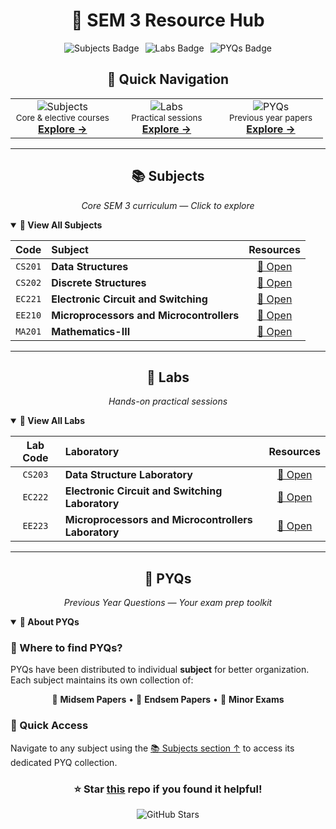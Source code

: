 <div align="center">

# 📘 SEM 3 Resource Hub

<div align="center" style="display: flex; justify-content: center; gap: 10px; flex-wrap: wrap; margin-top: 10px;">
  <img src="https://img.shields.io/badge/📚_Subjects-5-blue?style=flat&logo=bookstack" alt="Subjects Badge" />
  <img src="https://img.shields.io/badge/🧪_Labs-3-green?style=flat&logo=flask" alt="Labs Badge" />
  <img src="https://img.shields.io/badge/📝_PYQs-Mid%2FEnd-orange?style=flat&logo=googledocs" alt="PYQs Badge" />
</div>

</div>

<div align="center">

## 🧭 Quick Navigation

</div>

<div align = "center">

<table align = "center">
<tr>
<td align="center" width="33%">
<img src="https://img.shields.io/badge/📚-SUBJECTS-6366F1?style=flat-square&labelColor=312E81" alt="Subjects"/><br/>
<sub>Core & elective courses</sub><br/>
<a href="#📚-subjects"><b>Explore →</b></a>
</td>
<td align="center" width="33%">
<img src="https://img.shields.io/badge/🧪-LABS-10B981?style=flat-square&labelColor=065F46" alt="Labs"/><br/>
<sub>Practical sessions</sub><br/>
<a href="#🧪-labs"><b>Explore →</b></a>
</td>
<td align="center" width="33%">
<img src="https://img.shields.io/badge/📖-PYQS-F59E0B?style=flat-square&labelColor=92400E" alt="PYQs"/><br/>
<sub>Previous year papers</sub><br/>
<a href="#📖-pyqs"><b>Explore →</b></a>
</td>
</tr>
</table>
</div>

---

<div align="center">

## 📚 Subjects

_Core SEM 3 curriculum — Click to explore_

</div>

<details open>
<summary><b>🔽 View All Subjects</b></summary>

<div align="center">

|  Code   | Subject                                  |      Resources      |
| :-----: | :--------------------------------------- | :-----------------: |
| `CS201` | **Data Structures**                      | [📂 Open](./CS201/) |
| `CS202` | **Discrete Structures**                  | [📂 Open](./CS202/) |
| `EC221` | **Electronic Circuit and Switching**     | [📂 Open](./EC221/) |
| `EE210` | **Microprocessors and Microcontrollers** | [📂 Open](./EE210/) |
| `MA201` | **Mathematics-III**                      | [📂 Open](./MA201/) |

</div>

</details>

---

<div align="center">

## 🧪 Labs

_Hands-on practical sessions_

</div>

<details open>
<summary><b>🔽 View All Labs</b></summary>

<div align="center">

| Lab Code | Laboratory                                          |      Resources      |
| :------: | :-------------------------------------------------- | :-----------------: |
| `CS203`  | **Data Structure Laboratory**                       | [📂 Open](./CS203/) |
| `EC222`  | **Electronic Circuit and Switching Laboratory**     | [📂 Open](./EC222/) |
| `EE223`  | **Microprocessors and Microcontrollers Laboratory** | [📂 Open](./EE223/) |

</div>

</details>

---

<div align="center">

## 📖 PYQs

_Previous Year Questions — Your exam prep toolkit_

</div>

<details open>
<summary><b>🔽 About PYQs</b></summary>

### 📍 Where to find PYQs?

PYQs have been distributed to individual **subject** for better organization. Each subject maintains its own collection of:

<div align="center">

📝 **Midsem Papers** • 📝 **Endsem Papers** • 📝 **Minor Exams**

</div>

### 🎯 Quick Access

Navigate to any subject using the [📚 Subjects section ↑](#📚-subjects) to access its dedicated PYQ collection.

</details>

<div align="center">

### ⭐ Star [this](https://github.com/raj8664/Prep) repo if you found it helpful!

![GitHub Stars](https://img.shields.io/github/stars/raj8664/Prep?style=social)

</div>
